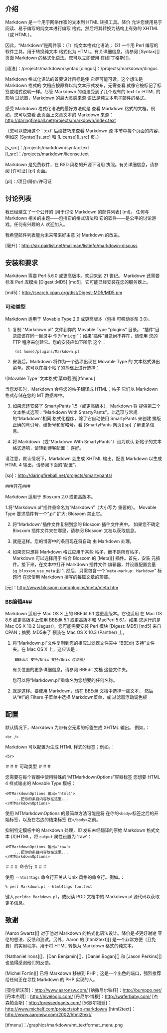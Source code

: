 


介绍
------------

Markdown 是一个用于网络作家的文本到 HTML 转换工具。降价
允许您使用易于阅读、易于编写的纯文本进行编写
格式，然后将其转换为结构上有效的 XHTML（或 HTML）。

因此，“Markdown”是两件事：（1）纯文本格式化语法；
(2) 一个用 Perl 编写的软件工具，用于转换纯文本
格式化为 HTML。有关详细信息，请参阅 [Syntax][] 页面
Markdown 的格式化语法。您可以立即使用
在线[丁格斯][]。

  [语法]：/projects/markdown/syntax
  [dingus]：/projects/markdown/dingus

Markdown 格式化语法的首要设计目标是使
它尽可能可读。这个想法是 Markdown 格式的
文档应按原样以纯文本形式发布，无需查看
就像它被标记了标签或格式说明一样。尽管
Markdown 的语法受到了几个现有的 text-to-HTML 的影响
过滤器，Markdown 的最大灵感来源
语法是纯文本电子邮件的格式。

感受 Markdown 格式化语法的最好方法就是
查看 Markdown 格式的文档。例如，您可以查看
此页面上文章文本的 Markdown 来源：
<http://daringfireball.net/projects/markdown/index.text>

（您可以使用这个 '.text' 后缀技巧来查看 Markdown 源
本节中每个页面的内容，例如这
[Syntax][s_src] 和 [License][l_s​​rc] 页。）

  [s_src]：/projects/markdown/syntax.text
  [l_src]：/projects/markdown/license.text

Markdown 是免费软件，在 BSD 风格的开源下可用
执照。有关详细信息，请参阅 [许可证] [pl] 页面。

  [pl]：/项目/降价/许可证


讨论列表 <a id="discussion-list" />
---------------

我已经建立了一个公开的 [用于讨论 Markdown 的邮件列表] [ml]。
任何与 Markdown 相关的主题——包括它的格式语法和
它的软件——是公平的讨论游戏。任何有兴趣的人
欢迎加入。

我希望邮件列表能为未来带来好主意
对 Markdown 的改进。

  [毫升]：http://six.pairlist.net/mailman/listinfo/markdown-discuss


安装和要求 <a id="install" />
-----------------------------------------

Markdown 需要 Perl 5.6.0 或更高版本。欢迎来到 21 世纪。
Markdown 还需要标准 Perl 库模块 [Digest::MD5]
[md5]，它可能已经安装在您的服务器上。

  [md5]：http://search.cpan.org/dist/Digest-MD5/MD5.pm


### 可动类型

Markdown 适用于 Movable Type 2.6 或更高版本（包括
可移动类型 3.0)。

1. 复制 "Markdown.pl" 文件到你的 Movable Type "plugins"
目录。 “插件”目录应该在同一目录中
作为“mt.cgi”；如果“插件”目录尚不存在，请使用
您的 FTP 程序来创建它。您的安装应如下所示
这个：

        (mt home)/plugins/Markdown.pl

2. 安装后，Markdown 将作为一个选项出现在 Movable Type 的
文本格式弹出菜单。这可以在每个帖子的基础上进行选择：

![Movable Type '文本格式'菜单截图][tfmenu]

当您发布时，Markdown 会将您的帖子翻译成 HTML；帖子
它们以 Markdown 格式存储在您的 MT 数据库中。

3. 如果您还安装了 SmartyPants 1.5（或更高版本），Markdown 将
提供第二个文本格式选项：“Markdown With
SmartyPants”。此选项与常规的“Markdown”相同
格式化程序，除了它自动使用 SmartyPants 来创建
排版正确的弯引号、破折号和省略号。看
[SmartyPants 网页][sp] 了解更多信息。

4. 将 Markdown（或“Markdown With SmartyPants”）设为默认
新帖子的文本格式选项，请转到博客配置：
喜好。

请注意，默认情况下，Markdown 会生成 XHTML 输出。配置
Markdown 以生成 HTML 4 输出，请参阅下面的“配置”。

  [sp]：http://daringfireball.net/projects/smartypants/



###开花###

Markdown 适用于 Blosxom 2.0 或更高版本。

1.将“Markdown.pl”插件重命名为“Markdown”（大小写为
    重要的）。 Movable Type 要求插件有一个“.pl”
    扩大; Blosxom 禁止它。

2. 将“Markdown”插件文件复制到您的 Blosxom 插件文件夹中。
    如果您不确定 Blosxom 插件文件夹在哪里，请参阅
    Blosxom 文档以获取信息。

3. 就是这样。您的博客中的条目现在将自动
由 Markdown 处理。

4. 如果您只想将 Markdown 格式应用于某些
帖子，而不是所有帖子，Markdown 可以选择用于
结合 Blosxom 的 [Meta][] 插件。首先，安装
元插件。接下来，在文本中打开 Markdown 插件文件
编辑器，并设置配置变量`$g_blosxom_use_meta`
到 1. 然后，只需包含一个“`meta-markup: Markdown`" 标题行
在您使用 Markdown 撰写的每篇文章的顶部。

  [元]：http://www.blosxom.com/plugins/meta/meta.htm


### BB编辑###

Markdown 适用于 Mac OS X 上的 BBEdit 6.1 或更高版本。它也适用
在 Mac OS 8.6 或更高版本上使用 BBEdit 5.1 或更高版本和 MacPerl 5.6.1。如果
您运行的是 Mac OS X 10.2 (Jaguar)，您可能需要安装
Perl 模块 [Digest::MD5] [md5] 来自 CPAN；摘要::MD5来了
预装在 Mac OS X 10.3 (Panther) 上。

1. 将“Markdown.pl”文件复制到您的相应过滤器文件夹中
“BBEdit 支持”文件夹。在 Mac OS X 上，这应该是：

        BBEdit 支持/Unix 支持/Unix 过滤器/

    有关位置的更多详细信息，请参阅 BBEdit 文档
    这些文件夹。

    您可以将“Markdown.pl”重命名为您想要的任何名称。

2. 就是这样。要使用 Markdown，请在 BBEdit 文档中选择一些文本，
然后从“#!”的 Filters 子菜单中选择 Markdown菜单，或
过滤器浮动调色板



配置 <a id="configuration"></a>
-------------

默认情况下，Markdown 为带有空元素的标签生成 XHTML 输出。
例如。：

    <br />

Markdown 可以配置为生成 HTML 样式的标签；例如。：

    <br>


＃＃＃ 可动类型 ＃＃＃

您需要在每个容器中使用特殊的“MTMarkdownOptions”容器标签
您想要 HTML 4 样式输出的 Movable Type 模板：

    <MTMarkdownOptions 输出='html4'>
        ...把你的条目内容放在这里...
    </MTMarkdownOptions>

使用 MTMarkdownOptions 的最简单方法可能是将
在你的`<body>`标签之后的开始标签，以及在右边的结束标签
在`</body>`之前。

抑制特定模板中的 Markdown 处理，即
发布未经翻译的原始 Markdown 格式文本
(X)HTML，将 `output` 属性设置为 'raw'：

    <MTMarkdownOptions 输出='raw'>
        ...把你的条目内容放在这里...
    </MTMarkdownOptions>


＃＃＃ 命令行 ＃＃＃

使用 `--html4tags` 命令行开关从
Unix 风格的命令行。例如。：

    % perl Markdown.pl --html4tags foo.text

键入 `perldoc Markdown.pl`，或阅读 POD 文档中的
Markdown.pl 源代码以获取更多信息。


致谢 <a id="acknowledgements" />
----------------

[Aaron Swartz][] 对于他对
Markdown 的格式化语法设计。降价是*多*更好谢谢
亚伦的想法、反馈和测试。另外，Aaron 的 [html2text][]
是一个非常方便（且免费）的实用程序，用于将 HTML 转换为
Markdown 格式的纯文本。

[Nathaniel Irons][]、[Dan Benjamin][]、[Daniel Bogan][] 和 [Jason Perkins][]
也值得感谢他们的反馈。

[Michel Fortin][] 已将 Markdown 移植到 PHP；这是一个出色的端口，强烈推荐给任何正在寻找 Markdown 的 PHP 实现的人。

  [亚伦斯沃茨]：http://www.aaronsw.com/
  [纳撒尼尔铁杆]：http://bumppo.net/
  [丹本杰明]：http://hivelogic.com/
  [丹尼尔·博根]：http://waferbaby.com/
  [杰森帕金斯]：http://pressedpants.com/
  [米歇尔福廷]：http://www.michelf.com/projects/php-markdown/
  [html2text]：http://www.aaronsw.com/2002/html2text/
 
  [tfmenu]：/graphics/markdown/mt_textformat_menu.png